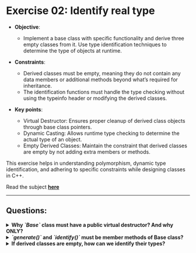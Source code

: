 # Exercise 02: Identify real type

* **Objective**: 
	* Implement a base class with specific functionality and derive three empty classes from it. Use type identification techniques to determine the type of objects at runtime.

* **Constraints**:
	* Derived classes must be empty, meaning they do not contain any data members or additional methods beyond what’s required for inheritance.
    * The identification functions must handle the type checking without using the typeinfo header or modifying the derived classes.

* **Key points**:
	* Virtual Destructor: Ensures proper cleanup of derived class objects through base class pointers.
	* Dynamic Casting: Allows runtime type checking to determine the actual type of an object.
	* Empty Derived Classes: Maintain the constraint that derived classes are empty by not adding extra members or methods.

This exercise helps in understanding polymorphism, dynamic type identification, and adhering to specific constraints while designing classes in C++.

Read the subject [**here**](https://github.com/ccg-v/cpp_modules/blob/master/cpp_06/cpp06_subject.pdf)
***

## Questions:
<details>
<summary><strong>Why <i>`Base`</i> class must have a public virtual destructor? And why ONLY?</strong></summary>

* **The Purpose of the Destructor in this Context**

    * **Polymorphic Deletion**: The main reason for having a virtual destructor in a base class is to ensure that when you delete an object through a pointer of the base class type (Base*), the destructor of the derived class is called correctly. This prevents resource leaks, especially when derived classes manage resources like dynamic memory, file handles, or other system resources.

    * **Dynamic Casting and Type Identification**: The virtual destructor also establishes the class as polymorphic. When a class has a virtual function (like a virtual destructor), it automatically contains a `vtable (virtual table)`. This `vtable` is crucial for dynamic casting, without it dynamic casting wouldn’t work.

* **Lack of Constructor**

	* The presence of a destructor typically implies that objects of the class need special cleanup upon deletion. Without a constructor (or any other member functions), one might wonder what the destructor is actually managing.
	* In general, a class with a destructor should have a constructor, even if it’s just the default constructor.
    	* Constructors and destructors typically manage resources in tandem. Even if no resources are currently managed, it’s still a good design habit.
    	* A default constructor establishes how an object is initialized. Even if there’s no special initialization needed right now, you might add it later.
	* While the subject specifies that the Base class only needs a public virtual destructor, it’s unusual to have a destructor without a constructor. However, since the exercise explicitly allows you to avoid the Orthodox Canonical Form, it’s fine for this simplified context.

</details>

<details>
<summary><strong><i>`generate()`</i> and <i>`identify()`</i> must be member methods of Base class?</strong></summary>

No, in fact it’s more appropriate to implement them as non-member functions for the following reasons:

1. Design Separation:
    * The generate() function’s purpose is to randomly instantiate one of the derived classes (A, B, or C). Since it’s a utility function that deals with object creation and returns a pointer to Base, it doesn’t have to be tightly coupled with the Base class. It’s more of a utility related to the inheritance hierarchy rather than functionality specific to the Base class itself.
    The two identify() functions are also utilities that identify the type of an object derived from Base. These functions operate on objects of type Base, but they don’t need to be part of Base. They don’t change the state of Base objects, and they serve more as external tools that analyze the objects.

2. Simplicity and Clarity:
    * Making these functions non-member functions simplifies the Base class. The Base class can remain focused solely on being a polymorphic base class with a virtual destructor, as specified in the exercise.
    You’re not burdening the Base class with utility logic that’s unrelated to its core purpose.
</details>

<details>
<summary><strong>If derived classes are empty, how can we identify their types?</strong></summary>

The challenge here lies in identifying the actual type of an object when the derived classes are empty and don’t have any members or methods that differentiate them. This is where the power of polymorphism and runtime type identification (RTTI) in C++ come into play.

* **Identifying the Type Using a Pointer**

	* `dinamic_cast`: You can use dynamic casting to determine the actual type of the object at runtime. In C++, `dynamic_cast` allows you to safely cast a pointer from a base class to a derived class. 
		* If the cast is valid (i.e., the object is actually of the derived type), the cast succeeds.
		* If it’s not valid, it returns NULL (C++98) or nullptr (C++11 and later).

	* **Why This Works**: When you declare a class with a virtual function (like the virtual destructor in Base), the compiler generates a `vtable`(virtual table) for that class, allowing dynamic_cast to work. The `vtable` stores information about the actual type of the object, enabling runtime identification.

* **Identifying the Type Using a Reference**

</details>

